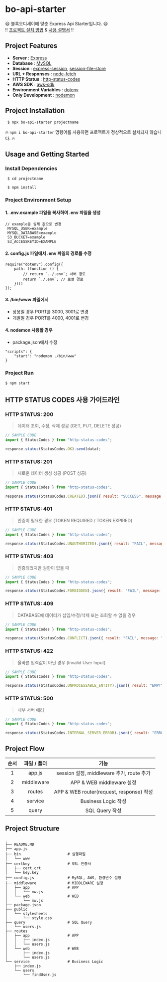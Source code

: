# bo-api-starter

:smiley: 블록오디세이에 맞춘 Express Api Starter입니다. :smiley:  
:bangbang: [프로젝트 설치 방법](https://github.com/BlockOdyssey/bo-api-starter#project-installation "project-installation") & [사용 설명서](https://github.com/BlockOdyssey/bo-api-starter#usage-and-getting-started "usage") :bangbang:

## Project Features

-   **Server** : [Express](https://expressjs.com/ "expressjs")
-   **Database** : [MySQL](https://github.com/mysqljs/mysql#readme "mysql")
-   **Session** : [express-session](https://github.com/expressjs/session#readme "express-session"), [session-file-store](https://github.com/valery-barysok/session-file-store "session-file-store")
-   **URL + Responses** : [node-fetch](https://github.com/node-fetch/node-fetch "node-fetch")
-   **HTTP Status** : [http-status-codes](https://github.com/prettymuchbryce/http-status-codes#readme "http-status-codes")
-   **AWS SDK** : [aws-sdk](https://github.com/aws/aws-sdk-js "aws-sdk")
-   **Environment Variables** : [dotenv](https://github.com/motdotla/dotenv#readme "dotenv")
-   **Only Development** : [nodemon](https://nodemon.io/ "nodemon")

## Project Installation

<pre><code> $ npx bo-api-starter projectname </code></pre>

:fire: `npm i bo-api-starter` 명령어를 사용하면 프로젝트가 정상적으로 설치되지 않습니다. :fire:

## Usage and Getting Started

### Install Dependencies

 <pre><code> $ cd projectname

 $ npm install 
</code></pre>

### Project Environment Setup

#### 1. .env.example 파일을 복사하여 .env 파일을 생성

 <pre><code>// example을 실제 값으로 변경 
 MYSQL_USER=example   
 MYSQL_DATABASE=example
 S3_BUCKET=example
 S3_ACCESSKEYID=EXAMPLE</code></pre>

#### 2. config.js 파일에서 .env 파일의 경로를 수정

<pre><code>require("dotenv").config({
    path: (function () {
        // return `../.env`; 서버 경로
        return `./.env`; // 로컬 경로
    })()
});
</code></pre>

#### 3. /bin/www 파일에서

-   상용일 경우 PORT를 3000, 3001로 변경
-   개발일 경우 PORT를 4000, 4001로 변경

#### 4. nodemon 사용할 경우

-   package.json에서 수정

<pre><code>"scripts": {
    "start": "nodemon ./bin/www"
}</code></pre>

### Project Run

 <pre><code>$ npm start </code></pre>

## HTTP STATUS CODES 사용 가이드라인

### HTTP STATUS: 200

> 데이터 조회, 수정, 삭제 성공 (GET, PUT, DELETE 성공)

```javascript
// SAMPLE CODE
import { StatusCodes } from "http-status-codes";

response.status(StatusCodes.OK).send(data);
```

### HTTP STATUS: 201

> 새로운 데이터 생성 성공 (POST 성공)

```javascript
// SAMPLE CODE
import { StatusCodes } from "http-status-codes";

response.status(StatusCodes.CREATED).json({ result: "SUCCESS", message: "데이터를 입력하였습니다." });
```

### HTTP STATUS: 401

> 인증이 필요한 경우 (TOKEN REQUIRED / TOKEN EXPIRED)

```javascript
// SAMPLE CODE
import { StatusCodes } from "http-status-codes";

response.status(StatusCodes.UNAUTHORIZED).json({ result: "FAIL", message: "유효한 토큰이 아닙니다." });
```

### HTTP STATUS: 403

> 인증되었지만 권한이 없을 때

```javascript
// SAMPLE CODE
import { StatusCodes } from "http-status-codes";

response.status(StatusCodes.FORBIDDEN).json({ result: "FAIL", message: "권한이 없습니다." });
```

### HTTP STATUS: 409

> DATABASE에 데이터가 삽입/수정/삭제 또는 조회할 수 없을 경우

```javascript
// SAMPLE CODE
import { StatusCodes } from "http-status-codes";

response.status(StatusCodes.CONFLICT).json({ result: "FAIL", message: "정상적으로 처리되지 않았습니다." });
```

### HTTP STATUS: 422

> 올바른 입력값이 아닌 경우 (Invalid User Input)

```javascript
// SAMPLE CODE
import { StatusCodes } from "http-status-codes";

response.status(StatusCodes.UNPROCESSABLE_ENTITY).json({ result: "EMPTY", message: "비밀번호를 입력해주세요." });
```

### HTTP STATUS: 500

> 내부 서버 에러

```javascript
// SAMPLE CODE
import { StatusCodes } from "http-status-codes";

response.status(StatusCodes.INTERNAL_SERVER_ERROR).json({ result: "ERROR", message: "일시적으로 에러가 발생하였습니다. 잠시 후에 다시 시도해주세요." });
```

## Project Flow

| 순서 | 파일 / 폴더 |                   기능                    |
| :--: | :---------: | :---------------------------------------: |
|  1   |   app.js    | session 설정, middleware 추가, route 추가 |
|  2   | middleware  |         APP & WEB middleware 설정         |
|  3   |   routes    | APP & WEB router(request, response) 작성  |
|  4   |   service   |            Business Logic 작성            |
|  5   |    query    |              SQL Query 작성               |

## Project Structure

```
.
├── README.MD
├── app.js
├── bin                     # 실행파일
│   └── www
├── certkey                 # SSL 인증서
│   ├── cert.crt
│   └── key.key
├── config.js               # MySQL, AWS, 환경변수 설정
├── middleware              # MIDDLEWARE 설정
│   ├── app                 # APP
│   │   └── mw.js
│   └── web                 # WEB
│       └── mw.js
├── package.json
├── public
│   └── stylesheets
│       └── style.css
├── query                   # SQL Query
│   └── users.js
├── routes
│   ├── app                 # APP
│   │   ├── index.js
│   │   └── users.js
│   └── web                 # WEB
│       ├── index.js
│       └── users.js
└── service                 # Business Logic
    ├── index.js
    └── users
        └── findUser.js
```
